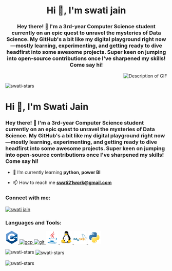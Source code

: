 <h1 align="center">Hi 👋, I'm swati jain</h1>
<h3 align="center">Hey there! 👋 I'm a 3rd-year Computer Science student currently on an epic quest to unravel the mysteries of Data Science. My GitHub's a bit like my digital playground right now—mostly learning, experimenting, and getting ready to dive headfirst into some awesome projects. Super keen on jumping into open-source contributions once I've sharpened my skills! Come say hi!</h3>
<p align="right" alt="Coding" ><img src="https://64.media.tumblr.com/3e59b1ee1a26635ed6e4f0a88d3a550c/tumblr_oxrgojARLL1r5mt4oo1_500.gif" alt="Description of GIF" width="400"/></p>

<p align="left"> <img src="https://komarev.com/ghpvc/?username=swati-stars&label=Profile%20views&color=0e75b6&style=flat" alt="swati-stars" /> </p>

# Hi 👋, I'm Swati Jain
### Hey there! 👋 I'm a 3rd-year Computer Science student currently on an epic quest to unravel the mysteries of Data Science. My GitHub's a bit like my digital playground right now—mostly learning, experimenting, and getting ready to dive headfirst into some awesome projects. Super keen on jumping into open-source contributions once I've sharpened my skills! Come say hi!
- 🌱 I’m currently learning **python, power BI**

- 📫 How to reach me **swati21work@gmail.com**

<h3 align="left">Connect with me:</h3>
<p align="left">
<a href="https://linkedin.com/in/swati jain" target="blank"><img align="center" src="https://raw.githubusercontent.com/rahuldkjain/github-profile-readme-generator/master/src/images/icons/Social/linked-in-alt.svg" alt="swati jain" height="30" width="40" /></a>
</p>

<h3 align="left">Languages and Tools:</h3>
<p align="left"> <a href="https://www.w3schools.com/cpp/" target="_blank" rel="noreferrer"> <img src="https://raw.githubusercontent.com/devicons/devicon/master/icons/cplusplus/cplusplus-original.svg" alt="cplusplus" width="40" height="40"/> </a> <a href="https://cloud.google.com" target="_blank" rel="noreferrer"> <img src="https://www.vectorlogo.zone/logos/google_cloud/google_cloud-icon.svg" alt="gcp" width="40" height="40"/> </a> <a href="https://git-scm.com/" target="_blank" rel="noreferrer"> <img src="https://www.vectorlogo.zone/logos/git-scm/git-scm-icon.svg" alt="git" width="40" height="40"/> </a> <a href="https://www.java.com" target="_blank" rel="noreferrer"> <img src="https://raw.githubusercontent.com/devicons/devicon/master/icons/java/java-original.svg" alt="java" width="40" height="40"/> </a> <a href="https://www.linux.org/" target="_blank" rel="noreferrer"> <img src="https://raw.githubusercontent.com/devicons/devicon/master/icons/linux/linux-original.svg" alt="linux" width="40" height="40"/> </a> <a href="https://www.mysql.com/" target="_blank" rel="noreferrer"> <img src="https://raw.githubusercontent.com/devicons/devicon/master/icons/mysql/mysql-original-wordmark.svg" alt="mysql" width="40" height="40"/> </a> <a href="https://www.python.org" target="_blank" rel="noreferrer"> <img src="https://raw.githubusercontent.com/devicons/devicon/master/icons/python/python-original.svg" alt="python" width="40" height="40"/> </a> </p>

<p><img align="left" src="https://github-readme-stats.vercel.app/api/top-langs?username=swati-stars&show_icons=true&locale=en&layout=compact" alt="swati-stars" /></p>

<p>&nbsp;<img align="center" src="https://github-readme-stats.vercel.app/api?username=swati-stars&show_icons=true&locale=en" alt="swati-stars" /></p>

<p><img align="center" src="https://github-readme-streak-stats.herokuapp.com/?user=swati-stars&" alt="swati-stars" /></p>

<!--
**swati-stars/swati-stars** is a ✨ _special_ ✨ repository because its `README.md` (this file) appears on your GitHub profile.

Here are some ideas to get you started:

- 🔭 I’m currently working on ...
- 🌱 I’m currently learning ...
- 👯 I’m looking to collaborate on ...
- 🤔 I’m looking for help with ...
- 💬 Ask me about ...
- 📫 How to reach me: ...
- 😄 Pronouns: ...
- ⚡ Fun fact: ...
-->
